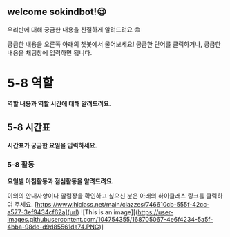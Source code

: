 ## welcome sokindbot!😉



우리반에 대해 궁금한 내용을 친절하게 알려드려요 😊

궁금한 내용을 오른쪽 아래의 챗봇에서 물어보세요!
궁금한 단어를 클릭하거나, 궁금한 내용을 채팅창에 입력하면 됩니다. 


# 5-8 역할 
**역할 내용과 역할 시간에 대해 알려드려요.** 
## 5-8 시간표 
**시간표가 궁금한 요일을 입력하세요.** 
### 5-8 활동
**요일별 아침활동과 점심활동을 알려드려요.** 

이외의 안내사항이나 알림장을 확인하고 싶으신 분은 아래의 하이클래스 링크를 클릭하여 주세요. 
[https://www.hiclass.net/main/clazzes/746610cb-555f-42cc-a577-3ef9434cf62a](url) 
![This is an image][(https://user-images.githubusercontent.com/104754355/168705067-4e6f4234-5a5f-4bba-98de-d9d85561da74.PNG)]
